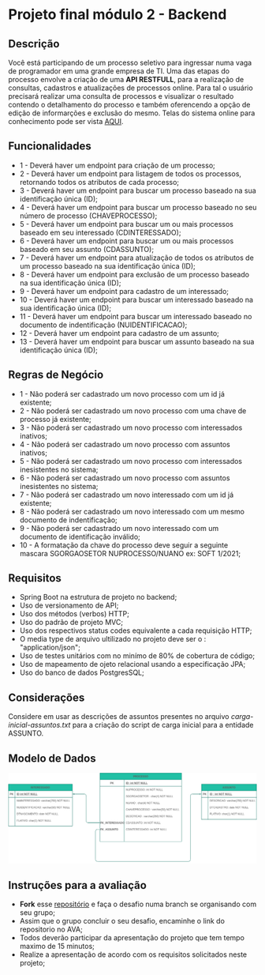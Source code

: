 # Projeto final módulo 2 - Backend

## Descrição  

Você está participando de um processo seletivo para ingressar numa vaga de programador em uma grande empresa de TI. Uma das etapas do processo envolve a criação de uma **API RESTFULL**, para a realização de consultas, cadastros e atualizações de processos online. Para tal o usuário precisará realizar uma consulta de processos e visualizar o resultado contendo o detalhamento do processo e também oferencendo a opção de edição de informarções e exclusão do mesmo. Telas do sistema online para conhecimento pode ser vista [AQUI](https://www.figma.com/proto/BTa9Vpz4S1XUscURxANvFH5Z/DESAFIO?node-id=19%3A70&scaling=scale-down&redirected=1).

## Funcionalidades

- 1 - Deverá haver um endpoint para criação de um processo;
- 2 - Deverá haver um endpoint para listagem de todos os processos, retornando todos os atributos de cada processo;
- 3 - Deverá haver um endpoint para buscar um processo baseado na sua identificação única (ID);
- 4 - Deverá haver um endpoint para buscar um processo baseado no seu número de processo (CHAVEPROCESSO);
- 5 - Deverá haver um endpoint para buscar um ou mais processos baseado em seu interessado (CDINTERESSADO); 
- 6 - Deverá haver um endpoint para buscar um ou mais processos baseado em seu assunto (CDASSUNTO);
- 7 - Deverá haver um endpoint para atualização de todos os atributos de um processo baseado na sua identificação única (ID);
- 8 - Deverá haver um endpoint para exclusão de um processo baseado na sua identificação única (ID);
- 9 - Deverá haver um endpoint para cadastro de um interessado;
- 10 - Deverá haver um endpoint para buscar um interessado baseado na sua identificação única (ID);
- 11 - Deverá haver um endpoint para buscar um interessado baseado no documento de indentificação (NUIDENTIFICACAO);
- 12 -  Deverá haver um endpoint para cadastro de um assunto;
- 13 - Deverá haver um endpoint para buscar um assunto baseado na sua identificação única (ID);

## Regras de Negócio

* 1 - Não poderá ser cadastrado um novo processo com um id já existente;
* 2 - Não poderá ser cadastrado um novo processo com uma chave de processo  já existente;
* 3 - Não poderá ser cadastrado um novo processo com interessados inativos;
* 4 - Não poderá ser cadastrado um novo processo com assuntos inativos;
* 5 - Não poderá ser cadastrado um novo processo com interessados inesistentes no sistema;
* 6 - Não poderá ser cadastrado um novo processo com assuntos inesistentes no sistema;
* 7 - Não poderá ser cadastrado um novo interessado com um id já existente;
* 8 - Não poderá ser cadastrado um novo interessado com um mesmo documento de indentificação;    
* 9 - Não poderá ser cadastrado um novo interessado com um documento de identificação inválido;
* 10 - A formatação da chave do processo deve seguir a seguinte mascara  SGORGAOSETOR NUPROCESSO/NUANO ex: SOFT 1/2021;

## Requisitos

- Spring Boot na estrutura de projeto no backend;
- Uso de versionamento de API;
- Uso dos métodos (verbos) HTTP;
- Uso do padrão de projeto MVC;
- Uso dos respectivos status codes equivalente a cada requisição HTTP;
- O media type de arquivo ultilizado no projeto deve ser o : "application/json";
- Uso de testes unitários com no minímo de 80% de cobertura de código;
- Uso de mapeamento de ojeto relacional usando a especificação JPA;
- Uso do banco de dados PostgresSQL;

## Considerações

Considere em usar as descrições de assuntos presentes no arquivo  *carga-inicial-assuntos.txt* para a criação do script de carga inicial para a entidade ASSUNTO. 

## Modelo de Dados

![](./projeto5.png)



## Instruções para a avaliação

- **Fork** esse [repositório](https://github.com/jeffersonoh/devinhouse-projeto-final-modulo-2) e faça o desafio numa branch se organisando com seu grupo;
- Assim que o grupo concluir o seu desafio, encaminhe o link do repositorio no AVA;
- Todos deverão participar da apresentação do projeto que tem tempo maximo de 15 minutos;
- Realize a apresentação de acordo com os requisitos solicitados neste projeto;

